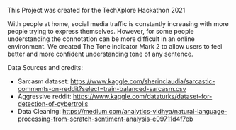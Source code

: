This Project was created for the TechXplore Hackathon 2021

With people at home, social media traffic is constantly increasing with more people trying to express themselves. However, for some people understanding the connotation can be more difficult in an online environment. We created The Tone indicator Mark 2 to allow users to feel better and more confident understanding tone of any sentence.


Data Sources and credits: 
- Sarcasm dataset: https://www.kaggle.com/sherinclaudia/sarcastic-comments-on-reddit?select=train-balanced-sarcasm.csv
- Aggressive reddit:
https://www.kaggle.com/dataturks/dataset-for-detection-of-cybertrolls
- Data Cleaning: 
https://medium.com/analytics-vidhya/natural-language-processing-from-scratch-sentiment-analysis-e09711d4f7eb

